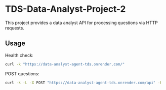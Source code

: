 # TDS-Data-Analyst-Project-2
This project provides a data analyst API for processing questions via HTTP requests.

## Usage

Health check:
```sh
curl -k "https://data-analyst-agent-tds.onrender.com/"
```

POST questions:
```sh
curl -k -L -X POST "https://data-analyst-agent-tds.onrender.com/api" -F "questions.txt=@question.txt"
```